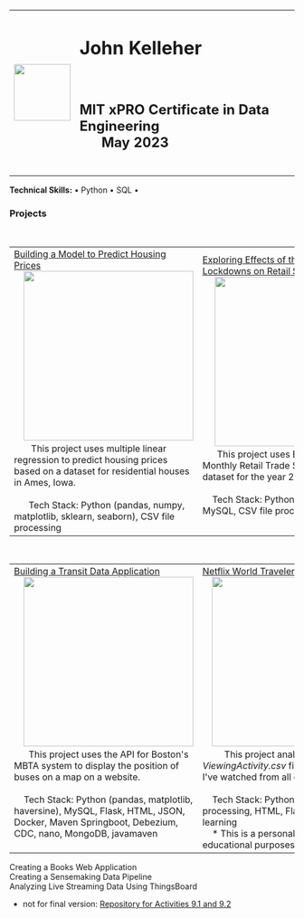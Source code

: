 <!-- # jfkelleher96.github.io -->
<table>
  <tr>
    <td><img src="photo_april2023.png" width='100'/></td>
    <td><h1>John Kelleher</h1>
      <h2>MIT xPRO Certificate in Data Engineering<br>
      May 2023</h2>
      </td>
  </tr>
</table>
<b>Technical Skills:</b> &#x2022; Python &#x2022; SQL &#x2022; <br>
<h3 text-align:center>Projects</h3>
<table>
  <tr>
    <td><a href="https://github.com/ogozalek/Predict_Housing_Prices">Building a Model to Predict Housing Prices </a><br>
    <img src="scatterplot1.png" width='300'/><br>  
    This project uses multiple linear regression to predict housing prices based on a dataset for residential houses in Ames, Iowa.<br>
    <br>
      Tech Stack: Python (pandas, numpy, matplotlib, sklearn, seaborn), CSV file processing<br></td>
    <td><a href="https://github.com/ogozalek/Covid19_and_Retail_Sales">Exploring Effects of the COVID-19 Lockdowns on Retail Sales </a><br>
     <img src="lineplot1.png" width='300'/><br>
      This project uses ETL to analyze the Monthly Retail Trade Survey (MRTS) dataset for the year 2020.<br>
      <br>
    Tech Stack: Python (matplotlib, yaml), MySQL, CSV file processing<br>
      </td>
  </tr>
  </table>
 
  <table>
    <tr>
    <td><a href="https://github.com/ogozalek/Transit_Application">Building a Transit Data Application </a><br>
    <img src="mbtaMap.png" width='300'/><br>
      This project uses the API for Boston's MBTA system to display the position of buses on a map on a website.<br>
    <br>
    Tech Stack: Python (pandas, matplotlib, haversine), MySQL, Flask, HTML, JSON, Docker, Maven Springboot, Debezium, CDC, nano, MongoDB, javamaven<br>
    </td>
    <td><a href="https://github.com/ogozalek/Netflix_World_Traveler/blob/main/README.md">Netflix World Traveler</a>*<br>
    <img src="worldmap.png" width='300'/><br>  
      This project analyzes my Netflix <i>ViewingActivity.csv</i> file to track TV series I've watched from all over the world.<br>
    <br>
    Tech Stack: Python, CSV file processing, HTML, Flask, machine learning<br>
    * This is a personal project for educational purposes only.
    </td>
  </tr>
</table>

Creating a Books Web Application<br>
Creating a Sensemaking Data Pipeline<br>
Analyzing Live Streaming Data Using ThingsBoard<br>
* not for final version: <a href="https://github.com/ogozalek/PCDE-Activity-9.1">Repository for Activities 9.1 and 9.2 </a>
